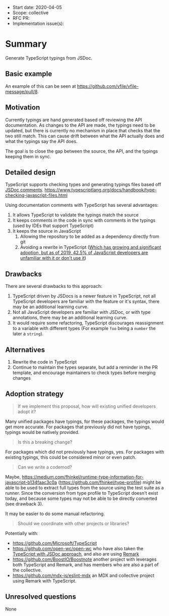 *   Start date: 2020-04-05
*   Scope: collective
*   RFC PR: <!-- leave this empty -->
*   Implementation issue(s): <!-- leave this empty -->

# Summary

Generate TypeScript typings from JSDoc.

## Basic example

An example of this can be seen at <https://github.com/vfile/vfile-message/pull/8>.

## Motivation

Currently typings are hand generated based off reviewing the API documentation.
As changes to the API are made, the typings need to be updated, but there is currently no mechanism in place that checks that the two still match.
This can cause drift between what the API actually does and what the typings say the API does.

The goal is to close the gap between the source, the API, and the typings keeping them in sync.

## Detailed design

TypeScript supports checking types and generating typings files based off [JSDoc comments](https://jsdoc.app). <https://www.typescriptlang.org/docs/handbook/type-checking-javascript-files.html>

Using documentation comments with TypeScript has several advantages:
1. It allows TypeScript to validate the typings match the source
2. It keeps comments in the code in sync with comments in the typings (used by IDEs that support TypeScript)
3. It keeps the source in JavaScript
   1. Allowing the repository to be added as a dependency directly from git
   2. Avoiding a rewrite in TypeScript ([Which has growing and significant adoption, but as of 2019, 42.5% of JavaScript developers are unfamiliar with it or don't use it](https://2019.stateofjs.com/javascript-flavors/typescript))

## Drawbacks

There are several drawbacks to this approach:
1. TypeScript driven by JSDocs is a newer feature in TypeScript, not all TypeScript developers are familiar with the feature or it's syntax, there may be an additional learning curve.
2. Not all JavaScript developers are familiar with JSDoc, or with type annotations, there may be an additional learning curve.
3. It would require some refactoring, TypeScript discourages reassignment to a variable with different types (For example `foo` being a `number` the later a `string`). 

## Alternatives

1. Rewrite the code in TypeScript
2. Continue to maintain the types separate, but add a reminder in the PR template, and encourage maintainers to check types before merging changes

## Adoption strategy

> If we implement this proposal, how will existing unified developers adopt it?

Many unified packages have typings, for these packages, the typings would get more accurate.
For packages that previously did not have typings, typings would be natively provided.

> Is this a breaking change?

For packages which did not previously have typings, yes.
For packages with existing typings, this could be considered minor or even patch.

> Can we write a codemod?

Maybe, <https://medium.com/fhinkel/runtime-type-information-for-javascript-b134faac3c0a> (<https://github.com/fhinkel/type-profile>) might be able to be used to extract full types from the source using the test suite as a runner.
Since the conversion from type profile to TypeScript doesn't exist today, and because some types may not be able to be directly converted (see drawback 3).

It may be easier to do some manual refactoring.

> Should we coordinate with other projects or libraries?

Potentially with:
* <https://github.com/Microsoft/TypeScript>
* <https://github.com/open-wc/open-wc> who have also taken the [TypeScript with JSDoc approach](https://dev.to/open-wc/generating-typescript-definition-files-from-javascript-5bp2), and also are using [Remark](https://github.com/open-wc/open-wc/tree/master/packages/mdjs)
* <https://github.com/BoostIO/Boostnote> another project with leverages both TypeScript and Remark, and has members who are also a part of the collective.
* <https://github.com/mdx-js/eslint-mdx> an MDX and collective project using Remark with TypeScript.

## Unresolved questions

None
